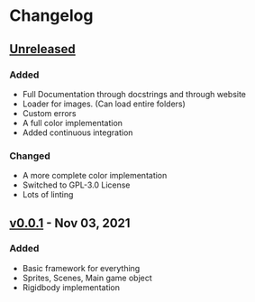 # Changelog

## [Unreleased]

### Added

-   Full Documentation through docstrings and through website
-   Loader for images. (Can load entire folders)
-   Custom errors
-   A full color implementation
-   Added continuous integration

### Changed

-   A more complete color implementation
-   Switched to GPL-3.0 License
-   Lots of linting

## [v0.0.1] - Nov 03, 2021

### Added

-   Basic framework for everything
-   Sprites, Scenes, Main game object
-   Rigidbody implementation

[Unreleased]: https://github.com/tinmarr/rubato/tree/main
[v0.0.1]: https://github.com/tinmarr/rubato/tree/v0.0.1
